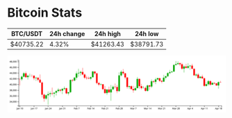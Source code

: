 # Bitcoin Stats

BTC/USDT|24h change|24h high|24h low|
|---|---|---|---|
|$40735.22|4.32%|$41263.43|$38791.73|

<img src="./chart.svg">
